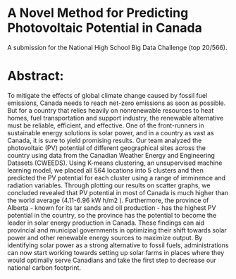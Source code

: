 # A Novel Method for Predicting Photovoltaic Potential in Canada
A submission for the National High School Big Data Challenge (top 20/566).

# Abstract:
To mitigate the effects of global climate change caused by fossil fuel emissions, Canada needs to reach net-zero emissions as soon as possible. But for a country that relies heavily on nonrenewable resources to heat homes, fuel transportation and support industry, the renewable alternative must be reliable, efficient, and effective. One of the front-runners in sustainable energy solutions is solar power, and in a country as vast as Canada, it is sure to yield promising results. Our team analyzed the photovoltaic (PV) potential of different geographical sites across the country using data from the Canadian Weather Energy and Engineering Datasets (CWEEDS). Using K-means clustering, an unsupervised machine learning model, we placed all 564 locations into 5 clusters and then predicted the PV potential for each cluster using a range of imminence and radiation variables. Through plotting our results on scatter graphs, we concluded revealed that PV potential in most of Canada is much higher than the world average (4.11-6.96 kW h/m2 ). Furthermore, the province of Alberta - known for its tar sands and oil production - has the highest PV potential in the country, so the province has the potential to become the leader in solar energy production in Canada. These findings can aid provincial and municipal governments in optimizing their shift towards solar power and other renewable energy sources to maximize output. By identifying solar power as a strong alternative to fossil fuels, administrations can now start working towards setting up solar farms in places where they would optimally serve Canadians and take the first step to decrease our national carbon footprint.
